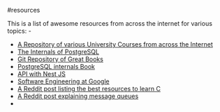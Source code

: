 #resources

This is a list of awesome resources from across the internet for various topics: -

- [A Repository of various University Courses from across the Internet](https://github.com/prakhar1989/awesome-courses)
- [The Internals of PostgreSQL](https://www.interdb.jp/pg/index.html)
- [Git Repository of Great Books](https://github.com/shams-imran/books/tree/master)
- [PostgreSQL internals Book](https://postgrespro.com/community/books/internals)
- [API with Nest JS](https://wanago.io/courses/api-with-nestjs/)
- [Software Engineering at Google](https://abseil.io/resources/swe-book/html/toc.html)
- [A Reddit post listing the best resources to learn C]( https://www.reddit.com/r/C_Programming/comments/10zyicb/comment/j88gr87/?utm_source=share&utm_medium=web3x&utm_name=web3xcss&utm_term=1&utm_content=share_button)
- [A Reddit post explaining message queues](https://www.reddit.com/r/node/comments/rccz5u/comment/hnw0io6/?utm_source=share&utm_medium=web3x&utm_name=web3xcss&utm_term=1&utm_content=share_button)
- 